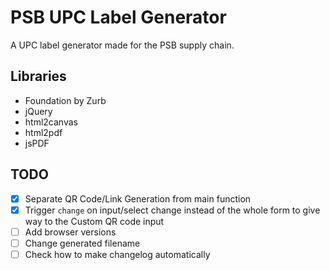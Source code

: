 
# PSB UPC Label Generator
A UPC label generator made for the PSB supply chain.

## Libraries
- Foundation by Zurb
- jQuery
- html2canvas
- html2pdf
- jsPDF

## TODO
- [x] Separate QR Code/Link Generation from main function
- [x] Trigger `change` on input/select change instead of the whole form to give way to the Custom QR code input
- [ ] Add browser versions
- [ ] Change generated filename
- [ ] Check how to make changelog automatically
